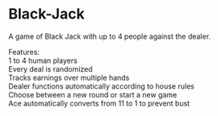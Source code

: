 # Black-Jack
A game of Black Jack with up to 4 people against the dealer.

Features:\
1 to 4 human players\
Every deal is randomized\
Tracks earnings over multiple hands\
Dealer functions automatically according to house rules\
Choose between a new round or start a new game\
Ace automatically converts from 11 to 1 to prevent bust
